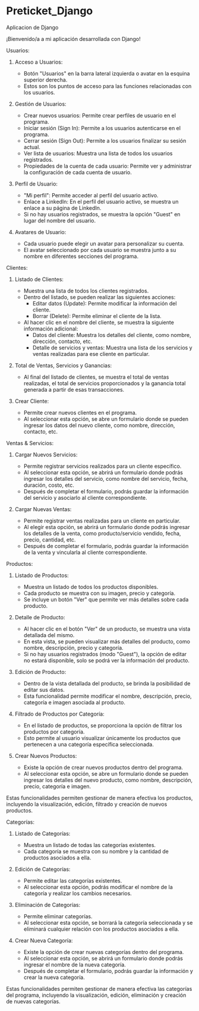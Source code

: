 # Preticket_Django
Aplicacion de Django

¡Bienvenido/a a mi aplicación desarrollada con Django!

Usuarios:

1. Acceso a Usuarios:
   - Botón "Usuarios" en la barra lateral izquierda o avatar en la esquina superior derecha.
   - Estos son los puntos de acceso para las funciones relacionadas con los usuarios.

2. Gestión de Usuarios:
   - Crear nuevos usuarios: Permite crear perfiles de usuario en el programa.
   - Iniciar sesión (Sign In): Permite a los usuarios autenticarse en el programa.
   - Cerrar sesión (Sign Out): Permite a los usuarios finalizar su sesión actual.
   - Ver lista de usuarios: Muestra una lista de todos los usuarios registrados.
   - Propiedades de la cuenta de cada usuario: Permite ver y administrar la configuración de cada cuenta de usuario.

3. Perfil de Usuario:
   - "Mi perfil": Permite acceder al perfil del usuario activo.
   - Enlace a LinkedIn: En el perfil del usuario activo, se muestra un enlace a su página de LinkedIn.
   - Si no hay usuarios registrados, se muestra la opción "Guest" en lugar del nombre del usuario.

4. Avatares de Usuario:
   - Cada usuario puede elegir un avatar para personalizar su cuenta.
   - El avatar seleccionado por cada usuario se muestra junto a su nombre en diferentes secciones del programa.

Clientes:

1. Listado de Clientes:
   - Muestra una lista de todos los clientes registrados.
   - Dentro del listado, se pueden realizar las siguientes acciones:
     - Editar datos (Update): Permite modificar la información del cliente.
     - Borrar (Delete): Permite eliminar el cliente de la lista.
   - Al hacer clic en el nombre del cliente, se muestra la siguiente información adicional:
     - Datos del cliente: Muestra los detalles del cliente, como nombre, dirección, contacto, etc.
     - Detalle de servicios y ventas: Muestra una lista de los servicios y ventas realizadas para ese cliente en particular.

2. Total de Ventas, Servicios y Ganancias:
   - Al final del listado de clientes, se muestra el total de ventas realizadas, el total de servicios proporcionados y la ganancia total generada a partir de esas transacciones.

3. Crear Cliente:
   - Permite crear nuevos clientes en el programa.
   - Al seleccionar esta opción, se abre un formulario donde se pueden ingresar los datos del nuevo cliente, como nombre, dirección, contacto, etc.

Ventas & Servicios:

1. Cargar Nuevos Servicios:
   - Permite registrar servicios realizados para un cliente específico.
   - Al seleccionar esta opción, se abrirá un formulario donde podrás ingresar los detalles del servicio, como nombre del servicio, fecha, duración, costo, etc.
   - Después de completar el formulario, podrás guardar la información del servicio y asociarlo al cliente correspondiente.

2. Cargar Nuevas Ventas:
   - Permite registrar ventas realizadas para un cliente en particular.
   - Al elegir esta opción, se abrirá un formulario donde podrás ingresar los detalles de la venta, como producto/servicio vendido, fecha, precio, cantidad, etc.
   - Después de completar el formulario, podrás guardar la información de la venta y vincularla al cliente correspondiente.

Productos:

1. Listado de Productos:
   - Muestra un listado de todos los productos disponibles.
   - Cada producto se muestra con su imagen, precio y categoría.
   - Se incluye un botón "Ver" que permite ver más detalles sobre cada producto.

2. Detalle de Producto:
   - Al hacer clic en el botón "Ver" de un producto, se muestra una vista detallada del mismo.
   - En esta vista, se pueden visualizar más detalles del producto, como nombre, descripción, precio y categoría.
   - Si no hay usuarios registrados (modo "Guest"), la opción de editar no estará disponible, solo se podrá ver la información del producto.

3. Edición de Producto:
   - Dentro de la vista detallada del producto, se brinda la posibilidad de editar sus datos.
   - Esta funcionalidad permite modificar el nombre, descripción, precio, categoría e imagen asociada al producto.

4. Filtrado de Productos por Categoría:
   - En el listado de productos, se proporciona la opción de filtrar los productos por categoría.
   - Esto permite al usuario visualizar únicamente los productos que pertenecen a una categoría específica seleccionada.

5. Crear Nuevos Productos:
   - Existe la opción de crear nuevos productos dentro del programa.
   - Al seleccionar esta opción, se abre un formulario donde se pueden ingresar los detalles del nuevo producto, como nombre, descripción, precio, categoría e imagen.

Estas funcionalidades permiten gestionar de manera efectiva los productos, incluyendo la visualización, edición, filtrado y creación de nuevos productos. 

Categorías:

1. Listado de Categorías:
   - Muestra un listado de todas las categorías existentes.
   - Cada categoría se muestra con su nombre y la cantidad de productos asociados a ella.

2. Edición de Categorías:
   - Permite editar las categorías existentes.
   - Al seleccionar esta opción, podrás modificar el nombre de la categoría y realizar los cambios necesarios.

3. Eliminación de Categorías:
   - Permite eliminar categorías.
   - Al seleccionar esta opción, se borrará la categoría seleccionada y se eliminará cualquier relación con los productos asociados a ella.

4. Crear Nueva Categoría:
   - Existe la opción de crear nuevas categorías dentro del programa.
   - Al seleccionar esta opción, se abrirá un formulario donde podrás ingresar el nombre de la nueva categoría.
   - Después de completar el formulario, podrás guardar la información y crear la nueva categoría.

Estas funcionalidades permiten gestionar de manera efectiva las categorías del programa, incluyendo la visualización, edición, eliminación y creación de nuevas categorías. 